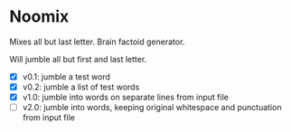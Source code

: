 # Noomix
Mixes all but last letter. Brain factoid generator.

Will jumble all but first and last letter.

- [x] v0.1: jumble a test word
- [x] v0.2: jumble a list of test words
- [x] v1.0: jumble into words on separate lines from input file
- [ ] v2.0: jumble into words, keeping original whitespace and punctuation from input file
